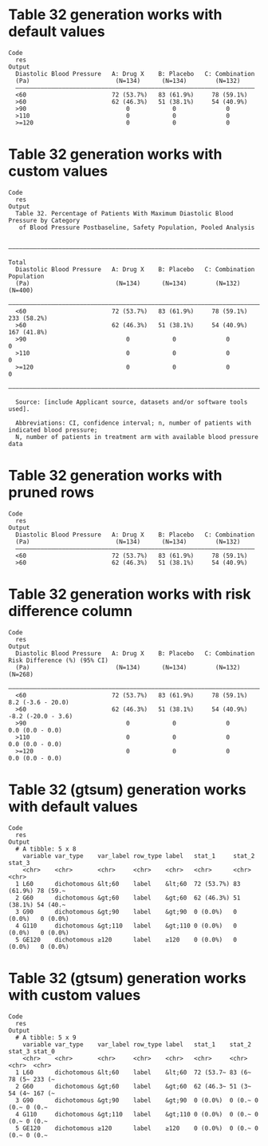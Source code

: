 # Table 32 generation works with default values

    Code
      res
    Output
      Diastolic Blood Pressure   A: Drug X    B: Placebo   C: Combination
      (Pa)                        (N=134)      (N=134)        (N=132)    
      ———————————————————————————————————————————————————————————————————
      <60                        72 (53.7%)   83 (61.9%)     78 (59.1%)  
      >60                        62 (46.3%)   51 (38.1%)     54 (40.9%)  
      >90                            0            0              0       
      >110                           0            0              0       
      >=120                          0            0              0       

# Table 32 generation works with custom values

    Code
      res
    Output
      Table 32. Percentage of Patients With Maximum Diastolic Blood Pressure by Category
       of Blood Pressure Postbaseline, Safety Population, Pooled Analysis
      
      —————————————————————————————————————————————————————————————————————————————————
                                                                               Total   
      Diastolic Blood Pressure   A: Drug X    B: Placebo   C: Combination   Population 
      (Pa)                        (N=134)      (N=134)        (N=132)         (N=400)  
      —————————————————————————————————————————————————————————————————————————————————
      <60                        72 (53.7%)   83 (61.9%)     78 (59.1%)     233 (58.2%)
      >60                        62 (46.3%)   51 (38.1%)     54 (40.9%)     167 (41.8%)
      >90                            0            0              0               0     
      >110                           0            0              0               0     
      >=120                          0            0              0               0     
      —————————————————————————————————————————————————————————————————————————————————
      
      Source: [include Applicant source, datasets and/or software tools used].
      
      Abbreviations: CI, confidence interval; n, number of patients with indicated blood pressure;
      N, number of patients in treatment arm with available blood pressure data

# Table 32 generation works with pruned rows

    Code
      res
    Output
      Diastolic Blood Pressure   A: Drug X    B: Placebo   C: Combination
      (Pa)                        (N=134)      (N=134)        (N=132)    
      ———————————————————————————————————————————————————————————————————
      <60                        72 (53.7%)   83 (61.9%)     78 (59.1%)  
      >60                        62 (46.3%)   51 (38.1%)     54 (40.9%)  

# Table 32 generation works with risk difference column

    Code
      res
    Output
      Diastolic Blood Pressure   A: Drug X    B: Placebo   C: Combination   Risk Difference (%) (95% CI)
      (Pa)                        (N=134)      (N=134)        (N=132)                 (N=268)           
      ——————————————————————————————————————————————————————————————————————————————————————————————————
      <60                        72 (53.7%)   83 (61.9%)     78 (59.1%)          8.2 (-3.6 - 20.0)      
      >60                        62 (46.3%)   51 (38.1%)     54 (40.9%)          -8.2 (-20.0 - 3.6)     
      >90                            0            0              0                0.0 (0.0 - 0.0)       
      >110                           0            0              0                0.0 (0.0 - 0.0)       
      >=120                          0            0              0                0.0 (0.0 - 0.0)       

# Table 32 (gtsum) generation works with default values

    Code
      res
    Output
      # A tibble: 5 x 8
        variable var_type    var_label row_type label   stat_1     stat_2     stat_3  
        <chr>    <chr>       <chr>     <chr>    <chr>   <chr>      <chr>      <chr>   
      1 L60      dichotomous &lt;60    label    &lt;60  72 (53.7%) 83 (61.9%) 78 (59.~
      2 G60      dichotomous &gt;60    label    &gt;60  62 (46.3%) 51 (38.1%) 54 (40.~
      3 G90      dichotomous &gt;90    label    &gt;90  0 (0.0%)   0 (0.0%)   0 (0.0%)
      4 G110     dichotomous &gt;110   label    &gt;110 0 (0.0%)   0 (0.0%)   0 (0.0%)
      5 GE120    dichotomous ≥120      label    ≥120    0 (0.0%)   0 (0.0%)   0 (0.0%)

# Table 32 (gtsum) generation works with custom values

    Code
      res
    Output
      # A tibble: 5 x 9
        variable var_type    var_label row_type label   stat_1    stat_2 stat_3 stat_0
        <chr>    <chr>       <chr>     <chr>    <chr>   <chr>     <chr>  <chr>  <chr> 
      1 L60      dichotomous &lt;60    label    &lt;60  72 (53.7~ 83 (6~ 78 (5~ 233 (~
      2 G60      dichotomous &gt;60    label    &gt;60  62 (46.3~ 51 (3~ 54 (4~ 167 (~
      3 G90      dichotomous &gt;90    label    &gt;90  0 (0.0%)  0 (0.~ 0 (0.~ 0 (0.~
      4 G110     dichotomous &gt;110   label    &gt;110 0 (0.0%)  0 (0.~ 0 (0.~ 0 (0.~
      5 GE120    dichotomous ≥120      label    ≥120    0 (0.0%)  0 (0.~ 0 (0.~ 0 (0.~

